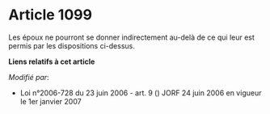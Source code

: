 # Article 1099

Les époux ne pourront se donner indirectement au-delà de ce qui leur est permis par les dispositions ci-dessus.

**Liens relatifs à cet article**

_Modifié par_:

  - Loi n°2006-728 du 23 juin 2006 - art. 9 () JORF 24 juin 2006 en vigueur le 1er janvier 2007
